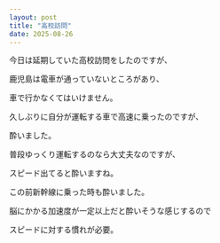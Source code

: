 ```yaml
---
layout: post
title: "高校訪問"
date: 2025-08-26
---
```


今日は延期していた高校訪問をしたのですが、

鹿児島は電車が通っていないところがあり、

車で行かなくてはいけません。

久しぶりに自分が運転する車で高速に乗ったのですが、

酔いました。

普段ゆっくり運転するのなら大丈夫なのですが、

スピード出てると酔いますね。

この前新幹線に乗った時も酔いました。

脳にかかる加速度が一定以上だと酔いそうな感じするので

スピードに対する慣れが必要。

